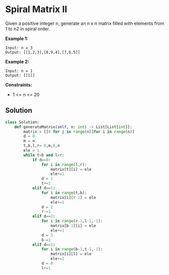 <h1>Spiral Matrix II</h1>

<p>
Given a positive integer n, generate an n x n matrix filled with elements from 1 to n2 in spiral order.

</p>

<b>Example 1:</b>

    Input: n = 3
    Output: [[1,2,3],[8,9,4],[7,6,5]]
    
<b>Example 2:</b>

    Input: n = 1
    Output: [[1]]

<b>Constraints:</b>

- 1 <= n <= 20

<h2>Solution</h2>

```python
class Solution:
    def generateMatrix(self, n: int) -> List[List[int]]:
        matrix = [[0 for j in range(n)]for i in range(n)]
        d = 0
        m = n
        t,b,l,r= 0,m,0,n
        ele = 1
        while t<b and l<r:
            if d==0:
                for i in range(l,r):
                    matrix[t][i] = ele
                    ele+=1
                d = 1
                t+=1
            elif d==1:
                for i in range(t,b):
                    matrix[i][r-1] = ele
                    ele+=1
                d = 2
                r-=1
            elif d==2:
                for i in range(r-1,l-1,-1):
                    matrix[b-1][i] = ele
                    ele+=1
                d = 3
                b-=1
            elif d==3:
                for i in range(b-1,t-1,-1):
                    matrix[i][l] = ele
                    ele+=1
                d = 0
                l+=1
```

